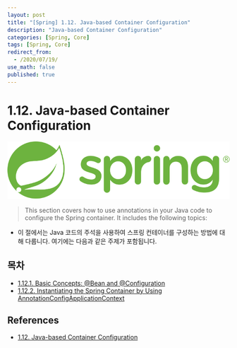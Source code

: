 ```yaml
---
layout: post
title: "[Spring] 1.12. Java-based Container Configuration"
description: "Java-based Container Configuration"
categories: [Spring, Core]
tags: [Spring, Core]
redirect_from:
  - /2020/07/19/
use_math: false
published: true
---
```


# 1.12. Java-based Container Configuration

<img src="/assets/images/posts/logos/spring-logo.svg">

> This section covers how to use annotations in your Java code to configure the Spring container. It includes the following topics:

- 이 절에서는 Java 코드의 주석을 사용하여 스프링 컨테이너를 구성하는 방법에 대해 다룹니다. 여기에는 다음과 같은 주제가 포함됩니다.

## 목차

- [1.12.1. Basic Concepts: @Bean and @Configuration](https://bossm0n5t3r.github.io/blog/37/)
- [1.12.2. Instantiating the Spring Container by Using AnnotationConfigApplicationContext](https://bossm0n5t3r.github.io/blog/38/)

## References

- [1.12. Java-based Container Configuration](https://docs.spring.io/spring/docs/current/spring-framework-reference/core.html#beans-java)
